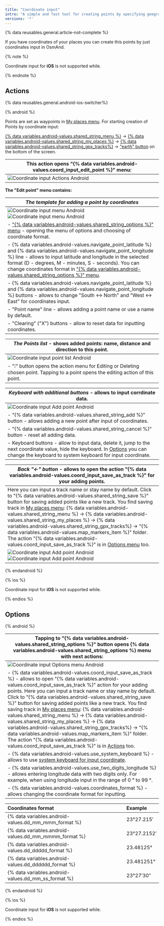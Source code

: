 ```yaml
---
title: "Coordinate input"
intro: "A simple and fast tool for creating points by specifying geographic coordinates."
versions: '*'
---
```


{% data reusables.general.article-not-complete %}

If you have coordinates of your places you can create this points by just coordinates input in OsmAnd.

{% note %}

Coordinate input for **iOS** is not supported while.

{% endnote %}

## Actions

{% data reusables.general.android-ios-switcher%}

{% android %}

Points are set as waypoints in [My places menu](/osmand/personal/tracks). For starting creation of Points by coordinate input:

[{% data variables.android-values.shared_string_menu %}](/osmand/start-with/main-menu) → [{% data variables.android-values.shared_string_my_places %}](/osmand/personal/myplaces) → [{% data variables.android-values.shared_string_gpx_tracks%}](/osmand/personal/tracks) → ["earth" button](/osmand/personal/tracks#my-places) on the bottom of the screen.

|This action opens **"{% data variables.android-values.coord_input_edit_point %}" menu**: |   
|------------|
|![Coordinate input Actions Android](/assets/images/personal/tracks/coordinate_input_android.png) | 

**The "Edit point" menu contains:**

|**_The template for adding a point by coordinates_** | 
|------------|
|![Coordinate input menu Android](/assets/images/personal/tracks/coordinate_input_menu_android.png) ![Coordinate input menu Android](/assets/images/personal/tracks/coordinate_input_menu_1_android.png)|
|- ["{% data variables.android-values.shared_string_options %}" menu](/osmand/plan-route/coordinate-input#options) - opening the menu of options and choosing of coordinate format.|
|- {% data variables.android-values.navigate_point_latitude %} and {% data variables.android-values.navigate_point_longitude %} line - allows to input latitude and longitude in the selected format (D - degrees, M - minutes, S - seconds). You can change coordinates format in ["{% data variables.android-values.shared_string_options %}" menu](/osmand/plan-route/coordinate-input#options).|
|- {% data variables.android-values.navigate_point_latitude %} and {% data variables.android-values.navigate_point_longitude %} buttons - allows to change "South <-> North" and "West <-> East" for coordinates input.|
|- "Point name" line - allows adding a point name or use a name by default.|
|- "Clearing" ("X") buttons - allow to reset data for inputting coordinates.|


|**_The Points list_** - shows added points: name, distance and direction to this point.| 
|------------|
|![Coordinate input point list Android](/assets/images/personal/tracks/coordinate_input_point_list_android.png)|
|- "&#8285;" button opens the action menu for Editing or Deleting chosen point. Tapping to a point opens the editing action of this point.|


|**_Keyboard with additional buttons_** - allows to input corrdinate data. | 
|------------|
|![Coordinate input Add point Android](/assets/images/personal/tracks/coordinate_input_add_point_android.png) |
|- "{% data variables.android-values.shared_string_add %}" button - allows adding a new point after input of coordinates.|
|- "{% data variables.android-values.shared_string_cancel %}" button - reset all adding data.|
|- Keyboard buttons - allow to input data, delete it, jump to the next coordinate value, hide the keyboard. In [Options](/osmand/plan-route/coordinate-input#options) you can change the keyboard to system keyboard for input coordinate. |

|**_Back "&#8592;" button_**  - allows to open the action "{% data variables.android-values.coord_input_save_as_track %}" for your adding points.| 
|------------|
|Here you can input a track name or stay name by default. Click to "{% data variables.android-values.shared_string_save %}" button for saving added points like a new track. You find saving track in [My places menu](/osmand/personal/myplaces): {% data variables.android-values.shared_string_menu %} → {% data variables.android-values.shared_string_my_places %} → {% data variables.android-values.shared_string_gpx_tracks%} → "{% data variables.android-values.map_markers_item %}" folder. The action "{% data variables.android-values.coord_input_save_as_track %}" is in [Options menu](/osmand/plan-route/coordinate-input#options) too.|
|![Coordinate input Add point Android](/assets/images/personal/tracks/coordinate_input_save_track_android.png) ![Coordinate input Add point Android](/assets/images/personal/tracks/coordinate_input_save_track_1_android.png)|


{% endandroid %}

{% ios %}

Coordinate input for **iOS** is not supported while.

{% endios %}

## Options

{% android %}

|Tapping to "{% data variables.android-values.shared_string_options %}" button opens **{% data variables.android-values.shared_string_options %} menu** with next actions: | 
|------------|
|![Coordinate input Options menu Android](/assets/images/personal/tracks/coordinate_input_options_menu_android.png)|
|- {% data variables.android-values.coord_input_save_as_track %} - allows to open "{% data variables.android-values.coord_input_save_as_track %}" action for your adding points. Here you can input a track name or stay name by default. Click to "{% data variables.android-values.shared_string_save %}" button for saving added points like a new track. You find saving track in [My places menu](/osmand/personal/myplaces): {% data variables.android-values.shared_string_menu %} → {% data variables.android-values.shared_string_my_places %} → {% data variables.android-values.shared_string_gpx_tracks%} → "{% data variables.android-values.map_markers_item %}" folder. The action "{% data variables.android-values.coord_input_save_as_track %}" is in [Actions](/osmand/plan-route/coordinate-input#actions) too.  |
| - {% data variables.android-values.use_system_keyboard %} - allows to use [system keyboard for input coordinate](/osmand/plan-route/coordinate-input#actions). |
|- {% data variables.android-values.use_two_digits_longitude %} - allows entering longitude data with two digits only. For example, when using longitude input in the range of 0 ° to 99 °.|
| - {% data variables.android-values.coordinates_format %} - allows changing the coordinate format for inputting. |



|Coordinates format| Example |
|:------|:------|
|{% data variables.android-values.dd_mm_mmm_format %} | 23°27.215′|
|{% data variables.android-values.dd_mm_mmmm_format %} | 23°27.2152′|
|{% data variables.android-values.dd_ddddd_format %} |23.48125°|
|{% data variables.android-values.dd_dddddd_format %} | 23.481251°|
|{% data variables.android-values.dd_mm_ss_format %} | 23°27′30″|

{% endandroid %}


{% ios %}

Coordinate input for **iOS** is not supported while.

{% endios %}